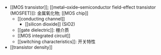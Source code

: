 - [[MOS transistor]]; [[metal–oxide–semiconductor field-effect transistor (MOSFET)]]: 金属氧化物; [[MOS chip]]
    - [[conducting channel]]
        - [[silicon dioxide]] (SiO2)
    - [[gate dielectric]]: 栅介质
    - [[MOS integrated circuit]]
    - [[switching characteristics]]: 开关特性
- [[transistor density]]
